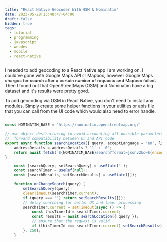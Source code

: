 ```yaml
---
title: "React Native Geocoder With OSM & Nominatim"
date: 2023-05-28T13:48:47-04:00
draft: false
hidden: true
tags:
  - tutorial
  - programming
  - javascript
  - webdev
  - mobile
  - react-native
---
```


I needed to add geocoding to a React Native app I am working on. I could've gone with Google Maps API or Mapbox, however Google Maps charges for search after a certain number of requests and Mapbox failed. Then I found out that OpenStreetMaps (OSM) and Nominatim have a big dataset and it's results were pretty good.

To add geocoding via OSM in React Native, you don't need to install any modules. Simply create some helper functions in your utilities or apis file that you can call from the UI code which would also need to error handle.

```js

const NOMINATIM_BASE = 'https://nominatim.openstreetmap.org/'

// use object destructuring to avoid accounting all possible parameters and ensuring
//  forward compatibility between UI and API code
export async function searchLocation({ query, acceptLanguage = 'en', limit = 10, addressdetails: addressDetails = true } = {}) {
    addressDetails = addressDetails ? '1' : '0';
    return await fetch(`${NOMINATIM_BASE}search?format=jsonv2&q=${encodeURIComponent(query)}&accept-language=${acceptLanguage}&limit=${limit}&addressdetails=${addressDetails}`).then(r => r.json());
}
```

```jsx
    const [searchQuery, setSearchQuery] = useState('');
    const searchTimer = useRef(null);
    const [searchResults, setSearchResults] = useState([]);

    function onChangeSearch(query) {
        setSearchQuery(query);
        clearTimeout(searchTimer.current);
        if (query === '') return setSearchResults([]);
        // delay searching for better UX and lower processing
        searchTimer.current = setTimeout(async () => {
            const thisTimerId = searchTimer.current;
            const results = await searchLocation({ query });
            // ensure that the request is valid
            if (thisTimerId === searchTimer.current) setSearchResults(results);
        }, 250);
    }
```
